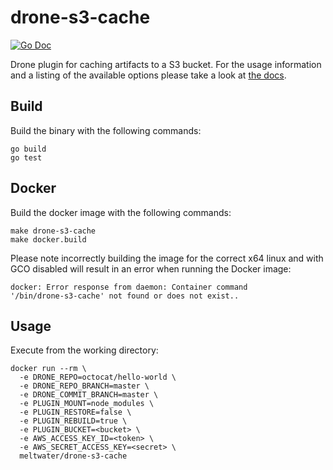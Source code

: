 # drone-s3-cache

[![Go Doc](https://godoc.org/github.com/meltwater/drone-s3-cache?status.svg)](http://godoc.org/github.com/meltwater/drone-s3-cache)

Drone plugin for caching artifacts to a S3 bucket. For the
usage information and a listing of the available options please take a look at
[the docs](DOCS.md).

## Build

Build the binary with the following commands:

```
go build
go test
```

## Docker

Build the docker image with the following commands:

```
make drone-s3-cache
make docker.build
```

Please note incorrectly building the image for the correct x64 linux and with
GCO disabled will result in an error when running the Docker image:

```
docker: Error response from daemon: Container command
'/bin/drone-s3-cache' not found or does not exist..
```

## Usage

Execute from the working directory:

```
docker run --rm \
  -e DRONE_REPO=octocat/hello-world \
  -e DRONE_REPO_BRANCH=master \
  -e DRONE_COMMIT_BRANCH=master \
  -e PLUGIN_MOUNT=node_modules \
  -e PLUGIN_RESTORE=false \
  -e PLUGIN_REBUILD=true \
  -e PLUGIN_BUCKET=<bucket> \
  -e AWS_ACCESS_KEY_ID=<token> \
  -e AWS_SECRET_ACCESS_KEY=<secret> \
  meltwater/drone-s3-cache
```
